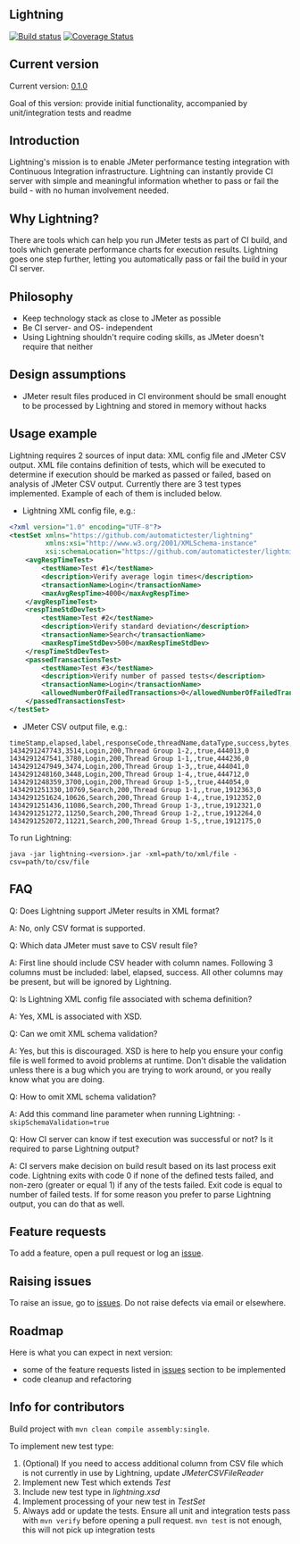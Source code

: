 ## Lightning

[![Build status](https://api.travis-ci.org/automatictester/lightning.svg)](https://travis-ci.org/automatictester/lightning)
[![Coverage Status](https://coveralls.io/repos/automatictester/lightning/badge.svg?branch=master)](https://coveralls.io/r/automatictester/lightning?branch=master)

## Current version

Current version: [0.1.0](https://github.com/automatictester/lightning/releases/download/0.1.0/lightning-0.1.0.jar)

Goal of this version: provide initial functionality, accompanied by unit/integration tests and readme

## Introduction

Lightning's mission is to enable JMeter performance testing integration with Continuous Integration infrastructure. Lightning can instantly provide CI server with simple and meaningful information whether to pass or fail the build - with no human involvement needed.

## Why Lightning?

There are tools which can help you run JMeter tests as part of CI build, and tools which generate performance charts for execution results. Lightning goes one step further, letting you automatically pass or fail the build in your CI server.

## Philosophy

- Keep technology stack as close to JMeter as possible
- Be CI server- and OS- independent
- Using Lightning shouldn't require coding skills, as JMeter doesn't require that neither

## Design assumptions

- JMeter result files produced in CI environment should be small enought to be processed by Lightning and stored in memory without hacks

## Usage example

Lightning requires 2 sources of input data: XML config file and JMeter CSV output. XML file contains definition of tests, which will be executed to determine if execution should be marked as passed or failed, based on analysis of JMeter CSV output.
Currently there are 3 test types implemented. Example of each of them is included below.
 
- Lightning XML config file, e.g.:

```xml
<?xml version="1.0" encoding="UTF-8"?>
<testSet xmlns="https://github.com/automatictester/lightning"
         xmlns:xsi="http://www.w3.org/2001/XMLSchema-instance"
         xsi:schemaLocation="https://github.com/automatictester/lightning lightning.xsd">
    <avgRespTimeTest>
        <testName>Test #1</testName>
        <description>Verify average login times</description>
        <transactionName>Login</transactionName>
        <maxAvgRespTime>4000</maxAvgRespTime>
    </avgRespTimeTest>
    <respTimeStdDevTest>
        <testName>Test #2</testName>
        <description>Verify standard deviation</description>
        <transactionName>Search</transactionName>
        <maxRespTimeStdDev>500</maxRespTimeStdDev>
    </respTimeStdDevTest>
    <passedTransactionsTest>
        <testName>Test #3</testName>
        <description>Verify number of passed tests</description>
        <transactionName>Login</transactionName>
        <allowedNumberOfFailedTransactions>0</allowedNumberOfFailedTransactions>
    </passedTransactionsTest>
</testSet>
```

- JMeter CSV output file, e.g.:

```
timeStamp,elapsed,label,responseCode,threadName,dataType,success,bytes,Latency
1434291247743,3514,Login,200,Thread Group 1-2,,true,444013,0
1434291247541,3780,Login,200,Thread Group 1-1,,true,444236,0
1434291247949,3474,Login,200,Thread Group 1-3,,true,444041,0
1434291248160,3448,Login,200,Thread Group 1-4,,true,444712,0
1434291248359,3700,Login,200,Thread Group 1-5,,true,444054,0
1434291251330,10769,Search,200,Thread Group 1-1,,true,1912363,0
1434291251624,10626,Search,200,Thread Group 1-4,,true,1912352,0
1434291251436,11086,Search,200,Thread Group 1-3,,true,1912321,0
1434291251272,11250,Search,200,Thread Group 1-2,,true,1912264,0
1434291252072,11221,Search,200,Thread Group 1-5,,true,1912175,0
```

To run Lightning:

`java -jar lightning-<version>.jar -xml=path/to/xml/file -csv=path/to/csv/file`

## FAQ

Q: Does Lightning support JMeter results in XML format?

A: No, only CSV format is supported.

Q: Which data JMeter must save to CSV result file?

A: First line should include CSV header with column names. Following 3 columns must be included: label, elapsed, success. All other columns may be present, but will be ignored by Lightning.

Q: Is Lightning XML config file associated with schema definition?

A: Yes, XML is associated with XSD.

Q: Can we omit XML schema validation?

A: Yes, but this is discouraged. XSD is here to help you ensure your config file is well formed to avoid problems at runtime. Don't disable the validation unless there is a bug which you are trying to work around, or you really know what you are doing.

Q: How to omit XML schema validation?

A: Add this command line parameter when running Lightning: `-skipSchemaValidation=true`

Q: How CI server can know if test execution was successful or not? Is it required to parse Lightning output?

A: CI servers make decision on build result based on its last process exit code. Lightning exits with code 0 if none of the defined tests failed, and non-zero (greater or equal 1) if any of the tests failed. Exit code is equal to number of failed tests. If for some reason you prefer to parse Lightning output, you can do that as well.

## Feature requests

To add a feature, open a pull request or log an [issue](https://github.com/automatictester/lightning/issues).

## Raising issues

To raise an issue, go to [issues](https://github.com/automatictester/lightning/issues). Do not raise defects via email or elsewhere.

## Roadmap

Here is what you can expect in next version:
- some of the feature requests listed in [issues](https://github.com/automatictester/lightning/issues) section to be implemented
- code cleanup and refactoring

## Info for contributors

Build project with `mvn clean compile assembly:single`.

To implement new test type:

1. (Optional) If you need to access additional column from CSV file which is not currently in use by Lightning, update *JMeterCSVFileReader*
2. Implement new Test which extends *Test*
3. Include new test type in *lightning.xsd*
4. Implement processing of your new test in *TestSet*
5. Always add or update the tests. Ensure all unit and integration tests pass with `mvn verify` before opening a pull request. `mvn test` is not enough, this will not pick up integration tests

